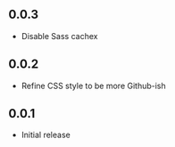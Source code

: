 ## 0.0.3
* Disable Sass cachex

## 0.0.2
* Refine CSS style to be more Github-ish

## 0.0.1
* Initial release
